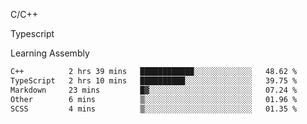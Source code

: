 <p>C/C++</p>
<p> Typescript</p>
<p>Learning Assembly</p>

<!--START_SECTION:waka-->

```txt
C++          2 hrs 39 mins   ████████████░░░░░░░░░░░░░   48.62 %
TypeScript   2 hrs 10 mins   ██████████░░░░░░░░░░░░░░░   39.75 %
Markdown     23 mins         █▓░░░░░░░░░░░░░░░░░░░░░░░   07.24 %
Other        6 mins          ▒░░░░░░░░░░░░░░░░░░░░░░░░   01.96 %
SCSS         4 mins          ▒░░░░░░░░░░░░░░░░░░░░░░░░   01.35 %
```

<!--END_SECTION:waka-->
